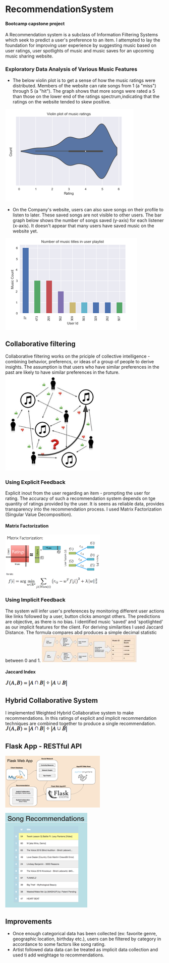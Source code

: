 # RecommendationSystem 
#### Bootcamp capstone project

A Recommendation system is a subclass of Information Filtering Systems which seek to predict a user's preference to an item. I attempted to lay the foundation for improving user experience by suggesting music based on user ratings, user spotlights of music and music saves for an upcoming music sharing website.

### Exploratory Data Analysis of Various Music Features
* The below violin plot is to get a sense of how the music ratings were distributed. Members of the website can rate songs from 1 (a "miss") through 5 (a "hit").  The graph shows that more songs were rated a 5 than those on the lower end of the ratings spectrum,indicating that the ratings on the website tended to skew positive.

![Implicit Feedback](Images/dataviz1.png)

* On the Company's website, users can also save songs on their profile to listen to later. These saved songs are not visible to other users. The bar graph below shows the number of songs saved (y-axis) for each listener (x-axis).  It doesn't appear that many users have saved music on the website yet.

![Implicit Feedback](Images/dataviz2.png)

## Collaborative filtering
Collaborative filtering works on the priciple of collective intelligence - combining behavior, preferencs, or ideas of a group of people to derive insights. The assumption is that users who have similar preferences in the past are likely to have similar preferences in the future.
<img src="Images/collaborative1.jpg" width="300">

### Using Explicit Feedback
Explicit inout from the user regarding an item - prompting the user for rating. The accuracy of such a recommendation system depends on tge quantity of ratings provided by the user. It is seens as reliable data, provides transparency into the recommendation process. I used Matrix Factorization (Singular Value Decomposition).

#### Matrix Factorization
<img src="Images/MatrixFact.png" width="300">

### Using Implicit Feedback
The system will infer user's preferences by monitoring different user actions like links followed by a user, button clicks amongst others. The predictions are objective, as there is no bias. I identified music 'saved' and 'spotlighted' as our implicit features for the client. For deriving similarities I used Jaccard Distance. The formula compares abd produces a simple decimal statistic between 0 and 1.
![Implicit Feedback](Images/ImplicitFeedback.jpg)
#### Jaccard Index
![Jaccard Index](Images/toptal-blog-image-1423054884249.png)

## Hybrid Collaborative System
I implemented Weighted Hybrid Collaborative system to make recommendations. In this ratings of explicit and implicit recommendation techniques are combined together to produce a single recommendation.
![Jaccard Index](Images/toptal-blog-image-1423054884249.png)

## Flask App - RESTful API
![Flowchart](Images/Flowchart.png)


![Output](Images/Flask1.png)

## Improvements
* Once enough categorical data has been collected (ex: favorite genre, geographic location, birthday etc.), users can be filtered by category in accordance to some factors like song rating. 
* Artist followed data data can be treated as implicit data collection and used ti add weightage to recommendations. 


